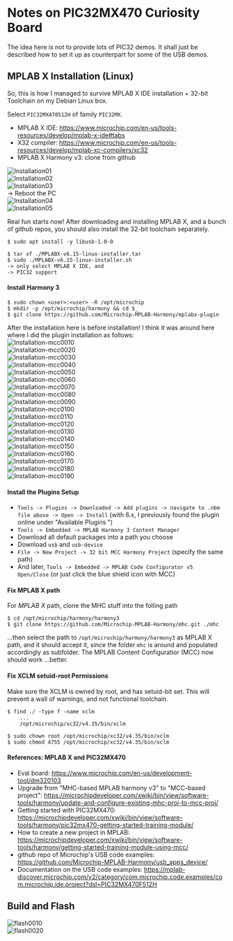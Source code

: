 # Notes on PIC32MX470 Curiosity Board

The idea here is not to provide lots of PIC32 demos. It shall just be described how to set it up as counterpart for some of the USB demos.   


## MPLAB X Installation (Linux)

So, this is how I managed to survive MPLAB X IDE installation + 32-bit
Toolchain on my Debian Linux box.  

Select `PIC32MX470512H` of family `PIC32MX`.  

- MPLAB X IDE: https://www.microchip.com/en-us/tools-resources/develop/mplab-x-ide#tabs  
- X32 compiler: https://www.microchip.com/en-us/tools-resources/develop/mplab-xc-compilers/xc32  
- MPLAB X Harmony v3: clone from github  

![Installation01](./pics/installation/0001.jpg)  
![Installation02](./pics/installation/0002.jpg)  
![Installation03](./pics/installation/0003.jpg)  
-> Reboot the PC  
![Installation04](./pics/installation/0004.jpg)  
![Installation05](./pics/installation/0005.jpg)  

Real fun starts now! After downloading and installing MPLAB X, and a bunch of github repos, you should also install the 32-bit toolchain separately.  

```
$ sudo apt install -y libusb-1.0-0

$ tar xf ./MPLABX-v6.15-linux-installer.tar
$ sudo ./MPLABX-v6.15-linux-installer.sh
-> only select MPLAB X IDE, and
-> PIC32 support
```

#### Install Harmony 3  
```
$ sudo chown <user>:<user> -R /opt/microchip
$ mkdir -p /opt/microchip/harmony && cd $_
$ git clone https://github.com/Microchip-MPLAB-Harmony/mplabx-plugin
```

After the installation here is before installation! I think it was around here where I did the plugin installation as follows:  
![Installation-mcc0010](./pics/installation-mcc/0010.jpg)  
![Installation-mcc0020](./pics/installation-mcc/0020.jpg)  
![Installation-mcc0030](./pics/installation-mcc/0030.jpg)  
![Installation-mcc0040](./pics/installation-mcc/0040.jpg)  
![Installation-mcc0050](./pics/installation-mcc/0050.jpg)  
![Installation-mcc0060](./pics/installation-mcc/0060.jpg)  
![Installation-mcc0070](./pics/installation-mcc/0070.jpg)  
![Installation-mcc0080](./pics/installation-mcc/0080.jpg)  
![Installation-mcc0090](./pics/installation-mcc/0090.jpg)  
![Installation-mcc0100](./pics/installation-mcc/0100.jpg)  
![Installation-mcc0110](./pics/installation-mcc/0110.jpg)  
![Installation-mcc0120](./pics/installation-mcc/0120.jpg)  
![Installation-mcc0130](./pics/installation-mcc/0130.jpg)  
![Installation-mcc0140](./pics/installation-mcc/0140.jpg)  
![Installation-mcc0150](./pics/installation-mcc/0150.jpg)  
![Installation-mcc0160](./pics/installation-mcc/0160.jpg)  
![Installation-mcc0170](./pics/installation-mcc/0170.jpg)  
![Installation-mcc0180](./pics/installation-mcc/0180.jpg)  
![Installation-mcc0190](./pics/installation-mcc/0190.jpg)  

#### Install the Plugins Setup   

- `Tools -> Plugins -> Downloaded -> Add plugins -> navigate to .nbm file above -> Open -> Install` (with 6.x, I previously found the plugin online under "Available Plugins ")
- `Tools -> Embedded -> MPLAB Harmony 3 Content Manager`
- Download all default packages into a path you choose
- Download `usb` and `usb-device`
- `File -> New Project -> 32 bit MCC Harmony Project` (specify the same path)
- And later, `Tools -> Embedded -> MPLAB Code Configurator v5 Open/Close` (or just click the blue shield icon with MCC)

#### Fix MPLAB X path

For _MPLAB X_ path, clone the MHC stuff into the folling path  
```
$ cd /opt/microchip/harmony/harmony3
$ git clone https://github.com/Microchip-MPLAB-Harmony/mhc.git ./mhc
```
...then select the path to `/opt/microchip/harmony/harmony3` as MPLAB X path, and it should accept it, since the folder `mhc` is around and populated accordingly as subfolder. The MPLAB Content Configuratior (MCC) now should work ...better.  

#### Fix XCLM setuid-root Permissions

Make sure the XCLM is owned by root, and has setuid-bit set. This will prevent a wall of warnings, and not functional toolchain.  
```
$ find ./ -type f -name xclm
    ...
	/opt/microchip/xc32/v4.35/bin/xclm

$ sudo chown root /opt/microchip/xc32/v4.35/bin/xclm
$ sudo chmod 4755 /opt/microchip/xc32/v4.35/bin/xclm
```

#### References: MPLAB X and PIC32MX470  

- Eval board: https://www.microchip.com/en-us/development-tool/dm320103
- Upgrade from "MHC-based MPLAB harmony v3" to "MCC-based project": https://microchipdeveloper.com/xwiki/bin/view/software-tools/harmony/update-and-configure-existing-mhc-proj-to-mcc-proj/
- Getting started with PIC32MX470: https://microchipdeveloper.com/xwiki/bin/view/software-tools/harmony/pic32mx470-getting-started-training-module/
- How to create a new project in MPLAB: https://microchipdeveloper.com/xwiki/bin/view/software-tools/harmony/getting-started-training-module-using-mcc/
- github repo of Microchip's USB code examples: https://github.com/Microchip-MPLAB-Harmony/usb_apps_device/
- Documentation on the USB code examples: https://mplab-discover.microchip.com/v2/category/com.microchip.code.examples/com.microchip.ide.project?dsl=PIC32MX470F512H


## Build and Flash

![flash0010](./pics/0010.jpg)  
![flash0020](./pics/0020.jpg)  
